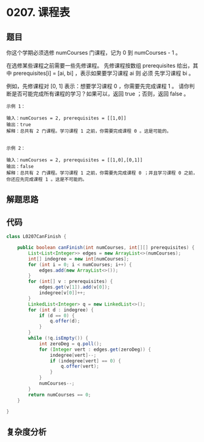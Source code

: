 # 0207. 课程表

## 题目
你这个学期必须选修 numCourses 门课程，记为 0 到 numCourses - 1 。

在选修某些课程之前需要一些先修课程。 先修课程按数组 prerequisites 给出，其中 prerequisites[i] = [ai, bi] ，表示如果要学习课程 ai 则 必须 先学习课程  bi 。

例如，先修课程对 [0, 1] 表示：想要学习课程 0 ，你需要先完成课程 1 。
请你判断是否可能完成所有课程的学习？如果可以，返回 true ；否则，返回 false 。


```
示例 1：

输入：numCourses = 2, prerequisites = [[1,0]]
输出：true
解释：总共有 2 门课程。学习课程 1 之前，你需要完成课程 0 。这是可能的。


示例 2：

输入：numCourses = 2, prerequisites = [[1,0],[0,1]]
输出：false
解释：总共有 2 门课程。学习课程 1 之前，你需要先完成​课程 0 ；并且学习课程 0 之前，你还应先完成课程 1 。这是不可能的。

```

## 解题思路


## 代码
```java
class L0207CanFinish {

    public boolean canFinish(int numCourses, int[][] prerequisites) {
        List<List<Integer>> edges = new ArrayList<>(numCourses);
        int[] indegree = new int[numCourses];
        for (int i = 0; i < numCourses; i++) {
            edges.add(new ArrayList<>());
        }
        for (int[] v : prerequisites) {
            edges.get(v[1]).add(v[0]);
            indegree[v[0]]++;
        }
        LinkedList<Integer> q = new LinkedList<>();
        for (int d : indegree) {
            if (d == 0) {
                q.offer(d);
            }
        }
        while (!q.isEmpty()) {
            int zeroDeg = q.poll();
            for (Integer vert : edges.get(zeroDeg)) {
                indegree[vert]--;
                if (indegree[vert] == 0) {
                    q.offer(vert);
                }
            }
            numCourses--;
        }
        return numCourses == 0;
    }

}
```

## 复杂度分析

